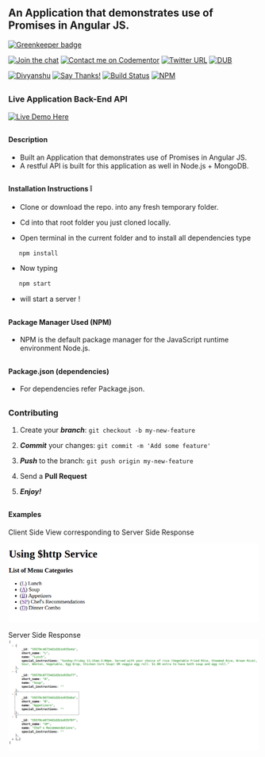 ## An Application that demonstrates use of Promises in Angular JS.

[![Greenkeeper badge](https://badges.greenkeeper.io/divyanshu-rawat/Promise-App.svg)](https://greenkeeper.io/)

[![Join the chat](https://img.shields.io/badge/gitter-join%20chat%20%E2%86%92-brightgreen.svg)](https://gitter.im/divyanshu001)
[![Contact me on Codementor](https://cdn.codementor.io/badges/contact_me_github.svg)](https://www.codementor.io/divyanshurawat?utm_source=github&utm_medium=button&utm_term=divyanshurawat&utm_campaign=github)
[![Twitter URL](https://img.shields.io/twitter/url/http/shields.io.svg?style=social)](https://twitter.com/r46956)
[![DUB](https://img.shields.io/dub/l/vibe-d.svg?style=flat)](#)

[![Divyanshu](https://img.shields.io/badge/divyanshu-owner-brightgreen.svg?style=flat)](http://www.divyanshurawat.in)
[![Say Thanks!](https://img.shields.io/badge/Say%20Thanks-!-1EAEDB.svg)](https://saythanks.io/to/divyanshu-rawat)
[![Build Status](https://travis-ci.org/divyanshu-rawat/JS-Testing.svg?branch=master)](https://travis-ci.org/divyanshu-rawat/JS-Testing)
[![NPM](https://img.shields.io/badge/npm-v3.10.10-blue.svg)](https://www.npmjs.com/package/npm)

##

### Live Application Back-End API 

[![Live Demo Here](https://img.shields.io/badge/website-up-orange.svg)](https://github.com/divyanshu-rawat/Backend-For-JS-Promise-App)

##

#### Description 

* Built an Application that demonstrates use of Promises in Angular JS.
* A restful API is built for this application as well in Node.js + MongoDB.

##

#### Installation Instructions :grey_exclamation:

* Clone or download the repo. into any fresh temporary folder.

* Cd into that root folder you just cloned locally.

* Open terminal in the current folder and to install all dependencies type 

```javascript
   npm install 
```

* Now typing 

```javascript
   npm start
```

* will start a server !

##

#### Package Manager Used (NPM)

* NPM is the default package manager for the JavaScript runtime environment Node.js.

##

#### Package.json (dependencies)
  
* For dependencies refer Package.json.

##


### Contributing

1. Create your **_branch_**: `git checkout -b my-new-feature`

2. **_Commit_** your changes: `git commit -m 'Add some feature'`

3. **_Push_** to the branch: `git push origin my-new-feature`

4. Send a **Pull Request**

5. **_Enjoy!_**

##

#### Examples

Client Side View corresponding to Server Side Response

![alt tag](https://github.com/divyanshu-rawat/Promise-App/blob/master/snapshots/%24http_service%20Angular.png)


Server Side Response
![alt tag](https://github.com/divyanshu-rawat/Promise-App/blob/master/snapshots/route_categories.png)
